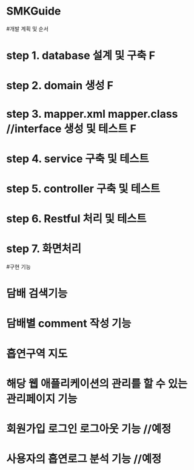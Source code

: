 # SMKGuide

#개발 계획 및 순서


# step 1. database 설계 및 구축 F

# step 2. domain 생성 F

# step 3. mapper.xml mapper.class //interface 생성 및 테스트 F

# step 4. service 구축 및 테스트

# step 5. controller 구축 및 테스트

# step 6. Restful 처리 및 테스트

# step 7. 화면처리


#구현 기능

# 담배 검색기능

# 담배별 comment 작성 기능

# 흡연구역 지도

# 해당 웹 애플리케이션의 관리를 할 수 있는 관리페이지 기능

# 회원가입 로그인 로그아웃 기능 //예정

# 사용자의 흡연로그 분석 기능  //예정

